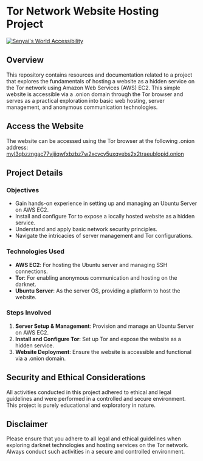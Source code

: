 # Tor Network Website Hosting Project

[![Senyai's World Accessibility](https://github.com/Waariss/darkweb/actions/workflows/main.yml/badge.svg)](https://github.com/Waariss/darkweb/actions/workflows/main.yml)

## Overview
This repository contains resources and documentation related to a project that explores the fundamentals of hosting a website as a hidden service on the Tor network using Amazon Web Services (AWS) EC2. This simple website is accessible via a .onion domain through the Tor browser and serves as a practical exploration into basic web hosting, server management, and anonymous communication technologies.

## Access the Website
The website can be accessed using the Tor browser at the following .onion address: 
[myl3qbzzngac77vjiiqwfxbzbz7w2xcvcy5uxqvebs2x2traeublopid.onion](http://myl3qbzzngac77vjiiqwfxbzbz7w2xcvcy5uxqvebs2x2traeublopid.onion)

## Project Details

### Objectives
- Gain hands-on experience in setting up and managing an Ubuntu Server on AWS EC2.
- Install and configure Tor to expose a locally hosted website as a hidden service.
- Understand and apply basic network security principles.
- Navigate the intricacies of server management and Tor configurations.

### Technologies Used
- **AWS EC2**: For hosting the Ubuntu server and managing SSH connections.
- **Tor**: For enabling anonymous communication and hosting on the darknet.
- **Ubuntu Server**: As the server OS, providing a platform to host the website.

### Steps Involved
1. **Server Setup & Management**: Provision and manage an Ubuntu Server on AWS EC2.
2. **Install and Configure Tor**: Set up Tor and expose the website as a hidden service.
3. **Website Deployment**: Ensure the website is accessible and functional via a .onion domain.

## Security and Ethical Considerations
All activities conducted in this project adhered to ethical and legal guidelines and were performed in a controlled and secure environment. This project is purely educational and exploratory in nature.

## Disclaimer
Please ensure that you adhere to all legal and ethical guidelines when exploring darknet technologies and hosting services on the Tor network. Always conduct such activities in a secure and controlled environment.
